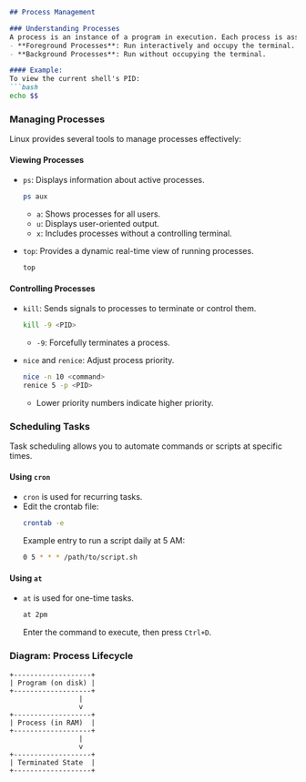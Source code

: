 ```markdown
## Process Management

### Understanding Processes
A process is an instance of a program in execution. Each process is assigned a unique Process ID (PID). Processes can be categorized as:
- **Foreground Processes**: Run interactively and occupy the terminal.
- **Background Processes**: Run without occupying the terminal.

#### Example:
To view the current shell's PID:
```bash
echo $$
```

### Managing Processes
Linux provides several tools to manage processes effectively:

#### Viewing Processes
- `ps`: Displays information about active processes.
    ```bash
    ps aux
    ```
    - `a`: Shows processes for all users.
    - `u`: Displays user-oriented output.
    - `x`: Includes processes without a controlling terminal.

- `top`: Provides a dynamic real-time view of running processes.
    ```bash
    top
    ```

#### Controlling Processes
- `kill`: Sends signals to processes to terminate or control them.
    ```bash
    kill -9 <PID>
    ```
    - `-9`: Forcefully terminates a process.

- `nice` and `renice`: Adjust process priority.
    ```bash
    nice -n 10 <command>
    renice 5 -p <PID>
    ```
    - Lower priority numbers indicate higher priority.

### Scheduling Tasks
Task scheduling allows you to automate commands or scripts at specific times.

#### Using `cron`
- `cron` is used for recurring tasks.
- Edit the crontab file:
    ```bash
    crontab -e
    ```
    Example entry to run a script daily at 5 AM:
    ```bash
    0 5 * * * /path/to/script.sh
    ```

#### Using `at`
- `at` is used for one-time tasks.
    ```bash
    at 2pm
    ```
    Enter the command to execute, then press `Ctrl+D`.

### Diagram: Process Lifecycle
```plaintext
+-------------------+
| Program (on disk) |
+-------------------+
                 |
                 v
+-------------------+
| Process (in RAM)  |
+-------------------+
                 |
                 v
+-------------------+
| Terminated State  |
+-------------------+
```
```